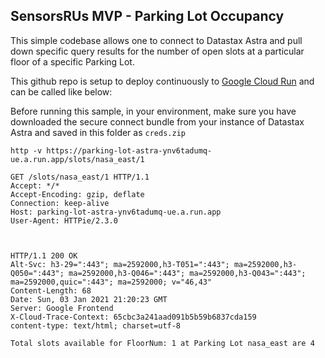 ## SensorsRUs MVP - Parking Lot Occupancy

This simple codebase allows one to connect to Datastax Astra and pull down specific query results for the number of open slots at a particular floor of a specific Parking Lot.

This github repo is setup to deploy continuously to [Google Cloud Run](https://parking-lot-astra-ynv6tadumq-ue.a.run.app/) and can be called like below:

Before running this sample, in your environment, make sure you have downloaded the secure connect bundle from your instance of Datastax Astra and saved in this folder as `creds.zip`

```shell
http -v https://parking-lot-astra-ynv6tadumq-ue.a.run.app/slots/nasa_east/1

GET /slots/nasa_east/1 HTTP/1.1
Accept: */*
Accept-Encoding: gzip, deflate
Connection: keep-alive
Host: parking-lot-astra-ynv6tadumq-ue.a.run.app
User-Agent: HTTPie/2.3.0



HTTP/1.1 200 OK
Alt-Svc: h3-29=":443"; ma=2592000,h3-T051=":443"; ma=2592000,h3-Q050=":443"; ma=2592000,h3-Q046=":443"; ma=2592000,h3-Q043=":443"; ma=2592000,quic=":443"; ma=2592000; v="46,43"
Content-Length: 68
Date: Sun, 03 Jan 2021 21:20:23 GMT
Server: Google Frontend
X-Cloud-Trace-Context: 65cbc3a241aad091b5b59b6837cda159
content-type: text/html; charset=utf-8

Total slots available for FloorNum: 1 at Parking Lot nasa_east are 4
```
